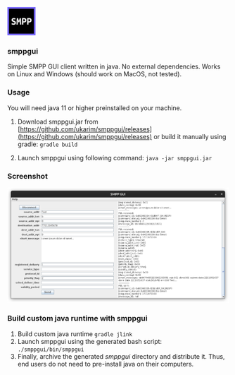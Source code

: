 ![smppgui](src/main/resources/icon.png)

### smppgui

Simple SMPP GUI client written in java. No external dependencies. Works on Linux and Windows (should work on MacOS, not tested).

### Usage

You will need java 11 or higher preinstalled on your machine.

1. Download smppgui.jar from [https://github.com/ukarim/smppgui/releases](https://github.com/ukarim/smppgui/releases)
or build it manually using gradle: `gradle build`

2. Launch smppgui using following command: `java -jar smppgui.jar`

### Screenshot

![submit form](img/submit_form.png)

### Build custom java runtime with smppgui

1. Build custom java runtime `gradle jlink`
2. Launch smppgui using the generated bash script: `./smppgui/bin/smppgui`
3. Finally, archive the generated _smppgui_ directory and distribute it. Thus, end users do not need to pre-install java on their computers.
